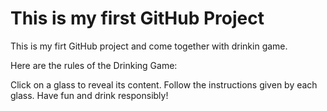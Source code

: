 # This is my first GitHub Project 
This is my firt GitHub project and come together with drinkin game. 

Here are the rules of the Drinking Game:

Click on a glass to reveal its content.
Follow the instructions given by each glass.
Have fun and drink responsibly!